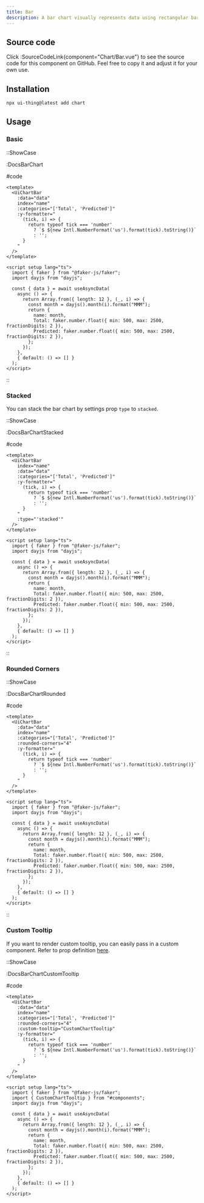 ```yaml
---
title: Bar
description: A bar chart visually represents data using rectangular bars of varying lengths to compare quantities across different categories or groups.
---
```


## Source code

Click :SourceCodeLink{component="Chart/Bar.vue"} to see the source code for this component on GitHub. Feel free to copy it and adjust it for your own use.

## Installation

```bash
npx ui-thing@latest add chart
```

## Usage

### Basic

::ShowCase

:DocsBarChart

#code

<!-- automd:file src="../../app/components/content/Docs/Chart/Bar/DocsBarChart.vue" code lang="vue -->

```"vue [DocsBarChart.vue]
<template>
  <UiChartBar
    :data="data"
    index="name"
    :categories="['Total', 'Predicted']"
    :y-formatter="
      (tick, i) => {
        return typeof tick === 'number'
          ? `$ ${new Intl.NumberFormat('us').format(tick).toString()}`
          : '';
      }
    "
  />
</template>

<script setup lang="ts">
  import { faker } from "@faker-js/faker";
  import dayjs from "dayjs";

  const { data } = await useAsyncData(
    async () => {
      return Array.from({ length: 12 }, (_, i) => {
        const month = dayjs().month(i).format("MMM");
        return {
          name: month,
          Total: faker.number.float({ min: 500, max: 2500, fractionDigits: 2 }),
          Predicted: faker.number.float({ min: 500, max: 2500, fractionDigits: 2 }),
        };
      });
    },
    { default: () => [] }
  );
</script>

```

<!-- /automd -->

::

### Stacked

You can stack the bar chart by settings prop `type` to `stacked`.

::ShowCase

:DocsBarChartStacked

#code

<!-- automd:file src="../../app/components/content/Docs/Chart/Bar/DocsBarChartStacked.vue" code lang="vue -->

```"vue [DocsBarChartStacked.vue]
<template>
  <UiChartBar
    index="name"
    :data="data"
    :categories="['Total', 'Predicted']"
    :y-formatter="
      (tick, i) => {
        return typeof tick === 'number'
          ? `$ ${new Intl.NumberFormat('us').format(tick).toString()}`
          : '';
      }
    "
    :type="'stacked'"
  />
</template>

<script setup lang="ts">
  import { faker } from "@faker-js/faker";
  import dayjs from "dayjs";

  const { data } = await useAsyncData(
    async () => {
      return Array.from({ length: 12 }, (_, i) => {
        const month = dayjs().month(i).format("MMM");
        return {
          name: month,
          Total: faker.number.float({ min: 500, max: 2500, fractionDigits: 2 }),
          Predicted: faker.number.float({ min: 500, max: 2500, fractionDigits: 2 }),
        };
      });
    },
    { default: () => [] }
  );
</script>

```

<!-- /automd -->

::

### Rounded Corners

::ShowCase

:DocsBarChartRounded

#code

<!-- automd:file src="../../app/components/content/Docs/Chart/Bar/DocsBarChartRounded.vue" code lang="vue -->

```"vue [DocsBarChartRounded.vue]
<template>
  <UiChartBar
    :data="data"
    index="name"
    :categories="['Total', 'Predicted']"
    :rounded-corners="4"
    :y-formatter="
      (tick, i) => {
        return typeof tick === 'number'
          ? `$ ${new Intl.NumberFormat('us').format(tick).toString()}`
          : '';
      }
    "
  />
</template>

<script setup lang="ts">
  import { faker } from "@faker-js/faker";
  import dayjs from "dayjs";

  const { data } = await useAsyncData(
    async () => {
      return Array.from({ length: 12 }, (_, i) => {
        const month = dayjs().month(i).format("MMM");
        return {
          name: month,
          Total: faker.number.float({ min: 500, max: 2500, fractionDigits: 2 }),
          Predicted: faker.number.float({ min: 500, max: 2500, fractionDigits: 2 }),
        };
      });
    },
    { default: () => [] }
  );
</script>

```

<!-- /automd -->

::

### Custom Tooltip

If you want to render custom tooltip, you can easily pass in a custom component. Refer to prop definition [here](/charts#custom-tooltip).

::ShowCase

:DocsBarChartCustomTooltip

#code

<!-- automd:file src="../../app/components/content/Docs/Chart/Bar/DocsBarChartCustomTooltip.vue" code lang="vue -->

```"vue [DocsBarChartCustomTooltip.vue]
<template>
  <UiChartBar
    :data="data"
    index="name"
    :categories="['Total', 'Predicted']"
    :rounded-corners="4"
    :custom-tooltip="CustomChartTooltip"
    :y-formatter="
      (tick, i) => {
        return typeof tick === 'number'
          ? `$ ${new Intl.NumberFormat('us').format(tick).toString()}`
          : '';
      }
    "
  />
</template>

<script setup lang="ts">
  import { faker } from "@faker-js/faker";
  import { CustomChartTooltip } from "#components";
  import dayjs from "dayjs";

  const { data } = await useAsyncData(
    async () => {
      return Array.from({ length: 12 }, (_, i) => {
        const month = dayjs().month(i).format("MMM");
        return {
          name: month,
          Total: faker.number.float({ min: 500, max: 2500, fractionDigits: 2 }),
          Predicted: faker.number.float({ min: 500, max: 2500, fractionDigits: 2 }),
        };
      });
    },
    { default: () => [] }
  );
</script>

```

<!-- /automd -->
